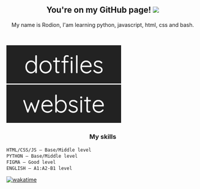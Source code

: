 <h2 align="center">You're on my GitHub page! <img src="https://github.com/blackcater/blackcater/raw/main/images/Hi.gif" height="33"/></h2>

<p align="center">My name is Rodion, I'am learning python, javascript, html, css and bash.</p><br>

<a href="https://github.com/rodionmern/dotfiles"><img src="dotfiles.png"></img></a>
<br>
<a href="https://rodionmern.github.io"><img src="website.png"></img></a>

<h3 align="center">My skills</h3>

```  
HTML/CSS/JS — Base/Middle level
PYTHON — Base/Middle level
FIGMA — Good level
ENGLISH — A1:A2-B1 level
```

[![wakatime](https://wakatime.com/badge/user/7df860a8-9db0-482f-9c5b-e7f55eb17ef5.svg)](https://wakatime.com/@7df860a8-9db0-482f-9c5b-e7f55eb17ef5)
